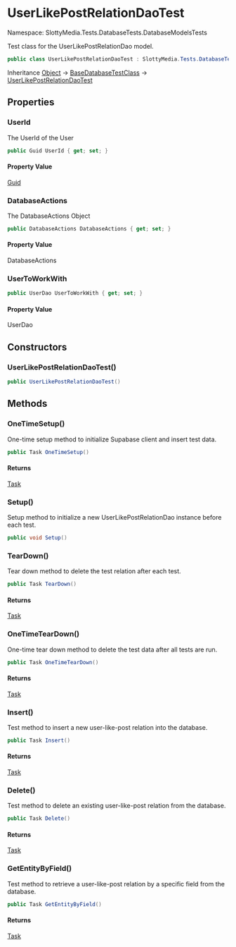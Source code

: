 # UserLikePostRelationDaoTest

Namespace: SlottyMedia.Tests.DatabaseTests.DatabaseModelsTests

Test class for the UserLikePostRelationDao model.

```csharp
public class UserLikePostRelationDaoTest : SlottyMedia.Tests.DatabaseTests.BaseDatabaseTestClass
```

Inheritance [Object](https://docs.microsoft.com/en-us/dotnet/api/system.object) → [BaseDatabaseTestClass](./slottymedia.tests.databasetests.basedatabasetestclass.md) → [UserLikePostRelationDaoTest](./slottymedia.tests.databasetests.databasemodelstests.userlikepostrelationdaotest.md)

## Properties

### **UserId**

The UserId of the User

```csharp
public Guid UserId { get; set; }
```

#### Property Value

[Guid](https://docs.microsoft.com/en-us/dotnet/api/system.guid)<br>

### **DatabaseActions**

The DatabaseActions Object

```csharp
public DatabaseActions DatabaseActions { get; set; }
```

#### Property Value

DatabaseActions<br>

### **UserToWorkWith**

```csharp
public UserDao UserToWorkWith { get; set; }
```

#### Property Value

UserDao<br>

## Constructors

### **UserLikePostRelationDaoTest()**

```csharp
public UserLikePostRelationDaoTest()
```

## Methods

### **OneTimeSetup()**

One-time setup method to initialize Supabase client and insert test data.

```csharp
public Task OneTimeSetup()
```

#### Returns

[Task](https://docs.microsoft.com/en-us/dotnet/api/system.threading.tasks.task)<br>

### **Setup()**

Setup method to initialize a new UserLikePostRelationDao instance before each test.

```csharp
public void Setup()
```

### **TearDown()**

Tear down method to delete the test relation after each test.

```csharp
public Task TearDown()
```

#### Returns

[Task](https://docs.microsoft.com/en-us/dotnet/api/system.threading.tasks.task)<br>

### **OneTimeTearDown()**

One-time tear down method to delete the test data after all tests are run.

```csharp
public Task OneTimeTearDown()
```

#### Returns

[Task](https://docs.microsoft.com/en-us/dotnet/api/system.threading.tasks.task)<br>

### **Insert()**

Test method to insert a new user-like-post relation into the database.

```csharp
public Task Insert()
```

#### Returns

[Task](https://docs.microsoft.com/en-us/dotnet/api/system.threading.tasks.task)<br>

### **Delete()**

Test method to delete an existing user-like-post relation from the database.

```csharp
public Task Delete()
```

#### Returns

[Task](https://docs.microsoft.com/en-us/dotnet/api/system.threading.tasks.task)<br>

### **GetEntityByField()**

Test method to retrieve a user-like-post relation by a specific field from the database.

```csharp
public Task GetEntityByField()
```

#### Returns

[Task](https://docs.microsoft.com/en-us/dotnet/api/system.threading.tasks.task)<br>
